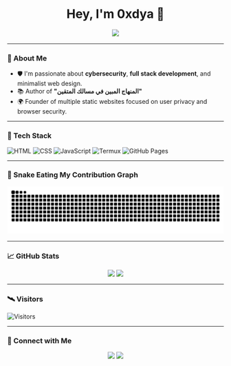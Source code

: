 <h1 align="center">Hey, I'm 0xdya 🐍</h1>

<p align="center">
  <img src="https://readme-typing-svg.herokuapp.com?font=Fira+Code&size=24&duration=2000&pause=1000&center=true&width=435&lines=Cybersecurity+Lover;Frontend+Artist;Backend+Craftsman;Open+Source+Contributer" />
</p>

---

### 🧠 About Me

- 🛡️ I'm passionate about **cybersecurity**, **full stack development**, and minimalist web design.
- 📚 Author of **"المنهاج المبين في مسالك المتقين"**
- 🌍 Founder of multiple static websites focused on user privacy and browser security.

---

### 🚀 Tech Stack

![HTML](https://img.shields.io/badge/-HTML-E34F26?logo=html5&logoColor=white&style=for-the-badge)
![CSS](https://img.shields.io/badge/-CSS-1572B6?logo=css3&logoColor=white&style=for-the-badge)
![JavaScript](https://img.shields.io/badge/-JavaScript-F7DF1E?logo=javascript&logoColor=black&style=for-the-badge)
![Termux](https://img.shields.io/badge/-Termux-000000?logo=android&logoColor=green&style=for-the-badge)
![GitHub Pages](https://img.shields.io/badge/-GitHub%20Pages-222222?logo=github&logoColor=white&style=for-the-badge)

---

### 🐍 Snake Eating My Contribution Graph

![snake gif](https://github.com/0xdya/0xdya/blob/output/github-snake.svg)

---

### 📈 GitHub Stats

<p align="center">
  <img src="https://github-readme-stats.vercel.app/api?username=0xdya&show_icons=true&theme=github_dark&hide_title=true&count_private=true" />
  <img src="https://github-readme-stats.vercel.app/api/top-langs/?username=0xdya&layout=compact&theme=github_dark" />
</p>

---

### 🛰️ Visitors

![Visitors](https://komarev.com/ghpvc/?username=0xdya&label=Visitors&color=0e75b6&style=flat-square)

---

### 🔗 Connect with Me

<p align="center">
  <a href="https://0xdya.github.io"><img src="https://img.shields.io/badge/My%20Portfolio-000000?style=for-the-badge&logo=github&logoColor=white" /></a>
  <a href="mailto:0xdya@protonmail.com"><img src="https://img.shields.io/badge/Email-8B89CC?style=for-the-badge&logo=protonmail&logoColor=white" /></a>
</p>
